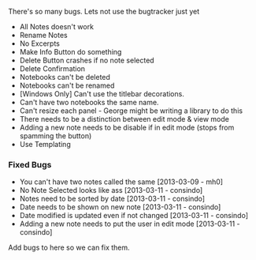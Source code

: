 There's so many bugs. Lets not use the bugtracker just yet

- All Notes doesn't work
- Rename Notes
- No Excerpts
- Make Info Button do something
- Delete Button crashes if no note selected
- Delete Confirmation
- Notebooks can't be deleted
- Notebooks can't be renamed
- [Windows Only] Can't use the titlebar decorations.
- Can't have two notebooks the same name.
- Can't resize each panel - George might be writing a library to do this
- There needs to be a distinction between edit mode & view mode
- Adding a new note needs to be disable if in edit mode (stops from spamming the button)
- Use Templating

### Fixed Bugs
- You can't have two notes called the same [2013-03-09 - mh0]
- No Note Selected looks like ass [2013-03-11 - consindo]
- Notes need to be sorted by date [2013-03-11 - consindo]
- Date needs to be shown on new note [2013-03-11 - consindo]
- Date modified is updated even if not changed [2013-03-11 - consindo]
- Adding a new note needs to put the user in edit mode [2013-03-11 - consindo]

Add bugs to here so we can fix them.
